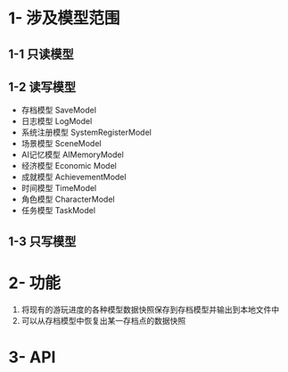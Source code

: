 # 1- 涉及模型范围

## 1-1 只读模型


## 1-2 读写模型

- 存档模型  SaveModel
- 日志模型  LogModel
- 系统注册模型  SystemRegisterModel
- 场景模型  SceneModel
- AI记忆模型  AIMemoryModel
- 经济模型  Economic Model
- 成就模型  AchievementModel
- 时间模型  TimeModel
- 角色模型  CharacterModel
- 任务模型  TaskModel

## 1-3 只写模型


# 2- 功能

1. 将现有的游玩进度的各种模型数据快照保存到存档模型并输出到本地文件中
2. 可以从存档模型中恢复出某一存档点的数据快照

# 3- API


